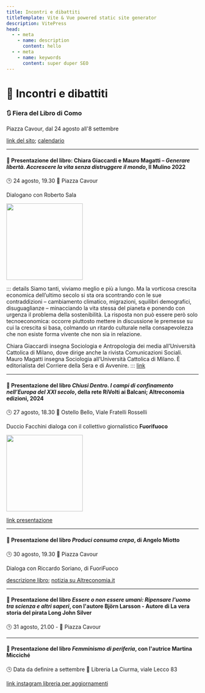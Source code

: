 ```yaml
---
title: Incontri e dibattiti
titleTemplate: Vite & Vue powered static site generator
description: VitePress
head:
  - - meta
    - name: description
      content: hello
  - - meta
    - name: keywords
      content: super duper SEO
---
```


# 📝 Incontri e dibattiti
### 🔃 **Fiera del Libro di Como**

Piazza Cavour, dal 24 agosto all'8 settembre

[link del sito](https://fieralibrocomo.it/); [calendario](https://fieralibrocomo.it/programma/)

***


#### 📕 Presentazione del libro: Chiara Giaccardi e Mauro Magatti – *Generare libertà. Accrescere la vita senza distruggere il mondo*, Il Mulino 2022

🕒 24 agosto, 19.30 📍 Piazza Cavour

Dialogano con Roberto Sala

<img src="https://www.ibs.it/images/9788815387998_0_536_0_75.jpg" width="200">

::: details
Siamo tanti, viviamo meglio e più a lungo. Ma la vorticosa crescita economica dell’ultimo secolo si sta ora scontrando con le sue contraddizioni – cambiamento climatico, migrazioni, squilibri demografici, disuguaglianze – minacciando la vita stessa del pianeta e ponendo con urgenza il problema della sostenibilità. La risposta non può essere però solo tecnoeconomica: occorre piuttosto mettere in discussione le premesse su cui la crescita si basa, colmando un ritardo culturale nella consapevolezza che non esiste forma vivente che non sia in relazione. 

Chiara Giaccardi insegna Sociologia e Antropologia dei media all’Università Cattolica di Milano, dove dirige anche la rivista Comunicazioni Sociali.
Mauro Magatti insegna Sociologia all’Università Cattolica di Milano. È editorialista del Corriere della Sera e di Avvenire.
:::
[link](https://fieralibrocomo.it/eventi/chiara-giaccardi-e-mauro-magatti-generare-liberta-accrescere-la-vita-senza-distruggere-il-mondo/)

***

#### 📕 Presentazione del libro *Chiusi Dentro. I campi di confinamento nell’Europa del XXI secolo*, della rete RiVolti ai Balcani; Altreconomia edizioni, 2024

🕒 27 agosto, 18.30 📍 Ostello Bello, Viale Fratelli Rosselli

Duccio Facchini dialoga con il collettivo giornalistico **Fuorifuoco**

<img src="https://www.ibs.it/images/9788865165034_0_536_0_75.jpg" width="200">

[link presentazione](https://fieralibrocomo.it/eventi/rivolti-ai-balcani-chiusi-dentro-i-campi-di-confinamento-nelleuropa-del-xxi-secolo/)

***

#### 📕 Presentazione del libro *Produci consuma crepa*, di Angelo Miotto

🕒 30 agosto, 19.30 📍 Piazza Cavour

Dialoga con Riccardo Soriano, di FuoriFuoco

[descrizione libro](https://altreconomia.it/prodotto/produci-consuma-crepa/); [notizia su Altreconomia.it](https://altreconomia.it/eventi/presentazione-di-produci-consuma-crepa-di-angelo-miotto-alla-fiera-del-libro-di-como/)

***

#### 📕 Presentazione del libro *Essere o non essere umani: Ripensare l'uomo tra scienza e altri saperi*, con l'autore Björn Larsson - Autore di La vera storia del pirata Long John Silver

🕒 31 agosto, 21.00 - 📍 Piazza Cavour

***

#### 📕 Presentazione del libro *Femminismo di periferia*, con l'autrice Martina Micciché

🕒 Data da definire a settembre 📍 Libreria La Ciurma, viale Lecco 83

[link instagram libreria per aggiornamenti](https://instagram.com/librerialaciurma)